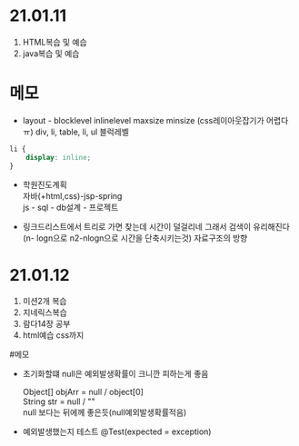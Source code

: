 # 21.01.11
1. HTML복습 및 예습
2. java복습 및 예습

# 메모

* layout - blocklevel inlinelevel maxsize minsize (css레이아웃잡기가 어렵다 ㅠ)
div, li, table, li, ul 블럭레벨

````css
li {
    display: inline;
}
````
  

* 학원진도계획    
자바(+html,css)-jsp-spring   
js - sql - db설계 - 프로젝트
  

* 링크드리스트에서 트리로 가면 찾는데 시간이 덜걸리네 그래서 검색이 유리해진다
  (n- logn으로 n2-nlogn으로 시간을 단축시키는것) 자료구조의 방향

# 21.01.12
1. 미션2개 복습
2. 지네릭스복습
3. 람다14장 공부 
4. html예습 css까지

#메모

* 초기화할떄 null은 예외발생확률이 크니깐 피하는게 좋음

  Object[] objArr = null / object[0]   
  String str = null / ""   
  null 보다는 뒤에께 좋은듯(null예외발생확률적음)
  
* 예외발생했는지 테스트 @Test(expected = exception)

